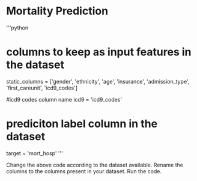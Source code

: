 # Mortality Prediction

'''python
# columns to keep as input features in the dataset
static_columns = ['gender', 'ethnicity', 'age', 'insurance', 'admission_type', 'first_careunit', 'icd9_codes']

#icd9 codes column name
icd9 = 'icd9_codes'

# prediciton label column in the dataset
target = 'mort_hosp'
'''

Change the above code according to the dataset available.
Rename the columns to the columns present in your dataset.
Run the code.
